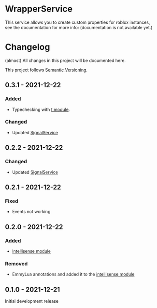 # WrapperService

This service allows you to create custom properties for roblox instances, see the documentation for more info: (documentation is not available yet.)

# Changelog

(almost) All changes in this project will be documented here.

This project follows [Semantic Versioning](https://semver.org/spec/v2.0.0.html).

## 0.3.1 - 2021-12-22

### Added

- Typechecking with [t module](https://github.com/osyrisrblx/t).

### Changed

- Updated [SignalService](https://wally.run/package/zxibs/signalservice)

## 0.2.2 - 2021-12-22

### Changed

- Updated [SignalService](https://wally.run/package/zxibs/signalservice)

## 0.2.1 - 2021-12-22

### Fixed

- Events not working

## 0.2.0 - 2021-12-22

### Added

- [Intellisense module](https://github.com/zxibs/WrapperService/blob/main/src/intellisense.lua)

### Removed

- EmmyLua annotations and added it to the [intellisense module](https://github.com/zxibs/WrapperService/blob/main/src/intellisense.lua)

## 0.1.0 - 2021-12-21

Initial development release
